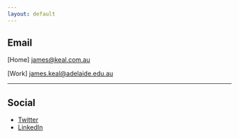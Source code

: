 ```yaml
---
layout: default
---
```


## Email

[Home] [james@keal.com.au](mailto:james@keal.com.au)

[Work] [james.keal@adelaide.edu.au](mailto:james.keal@adelaide.edu.au)

---

## Social

* [Twitter](https://twitter.com/_keeeal)
* [LinkedIn](https://www.linkedin.com/in/jkeal/)
